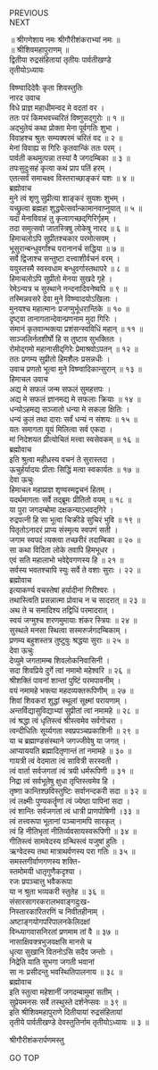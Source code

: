 PREVIOUS  
NEXT  
  
॥ श्रीगणेशाय नमः श्रीगौरीशंकराभ्यां नमः ॥  
॥ श्रीशिवमहापुराणम् ॥  
द्वितीया रुद्रसंहितायां तृतीयः पार्वतीखण्डे  
तृतीयोऽध्यायः  
  
विष्ण्वादिदेवैः कृता शिवस्तुतिः  
नारद उवाच  
विधे प्राज्ञ महाधीमन्वद मे वदतां वर ।  
ततः परं किमभवच्चरितं विष्णुसद्‌गुरोः ॥ १ ॥  
अद्‌भुतेयं कथा प्रोक्ता मेना पूर्वगतिः शुभा ।  
विवाहश्च श्रुतः सम्यक्परमं चरितं वद ॥ २ ॥  
मेनां विवाह्य स गिरिः कृतवान्किं ततः परम् ।  
पार्वती कथमुत्पन्ना तस्यां वै जगदम्बिका ॥ ३ ॥  
तपःसुदुःसहं कृत्वा कथं प्राप पतिं हरम् ।  
एतत्सर्वं समाचक्ष्व विस्तराच्छाङ्‌करं यशः ॥ ४ ॥  
ब्रह्मोवाच  
मुने त्वं शृणु सुप्रीत्या शाङ्‌करं सुयशः शुभम् ।  
यच्छ्रुत्वा ब्रह्महा शुद्ध्येत्सर्वान्कामानवाप्नुयात् ॥ ५ ॥  
यदा मेनाविवाहं तु कृत्वागच्छद्‌गिरिर्गृहम् ।  
तदा समुत्सवो जातस्त्रिषु लोकेषु नारद ॥ ६ ॥  
हिमाचलोऽपि सुप्रीतश्चकार परमोत्सवम् ।  
भूसुरान्बन्धुवर्गांश्च परानानर्च सद्धिया ॥ ७ ॥  
सर्वे द्विजाश्च सन्तुष्टा दत्त्वाशीर्वचनं वरम् ।  
ययुस्तस्मै स्वस्वधाम बन्धुवर्गास्तथापरे ॥ ८ ॥  
हिमाचलोऽपि सुप्रीतो मेनया सुखदे गृहे ।  
रेमेऽन्यत्र च सुस्थाने नन्दनादिवनेष्वपि ॥ ९ ॥  
तस्मिन्नवसरे देवा मुने विष्ण्वादयोऽखिलाः ।  
मुनयश्च महात्मानः प्रजग्मुर्भूधरान्तिके ॥ १० ॥  
दृष्ट्वा तानागतान्देवान्प्रणनाम मुदा गिरिः ।  
संमानं कृतवान्भक्त्या प्रशंसन्स्वविधिं महान् ॥ ११ ॥  
साञ्जलिर्नतशीर्षो हि स तुष्टाव सुभक्तितः ।  
रोमोद्‌गमो महानासीद्‌गिरेः प्रेमाश्रवोऽपतन् ॥ १२ ॥  
ततः प्रणम्य सुप्रीतो हिमशैलः प्रसन्नधीः ।  
उवाच प्रणतो भूत्वा मुने विष्ण्वादिकान्सुरान् ॥ १३ ॥  
हिमाचल उवाच  
अद्य मे सफलं जन्म सफलं सुमहत्तपः ।  
अद्य मे सफलं ज्ञानमद्य मे सफलाः क्रियाः ॥ १४ ॥  
धन्योऽहमद्य सञ्जातो धन्या मे सकला क्षितिः ।  
धन्यं कुलं तथा दाराः सर्वं धन्यं न संशयः ॥ १५ ॥  
यतः समागता यूयं मिलित्वा सर्व एकदा ।  
मां निदेशयत प्रीत्योचितं मत्त्वा स्वसेवकम् ॥ १६ ॥  
ब्रह्मोवाच  
इति श्रुत्वा महीध्रस्य वचनं ते सुरास्तदा ।  
ऊचुर्हर्यादयः प्रीताः सिद्धिं मत्वा स्वकार्यतः ॥ १७ ॥  
देवा ऊचुः  
हिमाचल महाप्राज्ञ शृण्वस्मद्वचनं हितम् ।  
यदर्थमागताः सर्वे तद्‌ब्रूमः प्रीतितो वयम् ॥ १८ ॥  
या पुरा जगदम्बोमा दक्षकन्याऽभवद्‌गिरे ।  
रुद्रपत्नी हि सा भूत्वा चिक्रीडे सुचिरं भुवि ॥ १९ ॥  
पितृतोऽनादरं प्राप्य संस्मृत्य स्वपणं सती ।  
जगाम स्वपदं त्यक्त्वा तच्छरीरं तदाम्बिका ॥ २० ॥  
सा कथा विदिता लोके तवापि हिमभूधर ।  
एवं सति महालाभो भवेद्देवगणस्य हि ॥ २१ ॥  
सर्वस्य भवतश्चापि स्युः सर्वे ते वशाः सुराः । २२ ॥  
ब्रह्मोवाच  
इत्याकर्ण्य वचस्तेषां हर्यादीनां गिरीश्वरः ।  
तथास्त्विति प्रसन्नात्मा प्रोवाच न च सादरात् ॥ २३ ॥  
अथ ते च समादिश्य तद्विधिं परमादरात् ।  
स्वयं जग्मुश्च शरणमुमायाः शंकर स्त्रियः ॥ २४ ॥  
सुस्थले मनसा स्थित्वा सस्मरुर्जगदम्बिकाम् ।  
प्रणम्य बहुशस्तत्र तुष्टुवुः श्रद्धया सुराः ॥ २५ ॥  
देवा ऊचुः  
देव्युमे जगतामम्ब शिवलोकनिवासिनी ।  
सदा शिवप्रिये दुर्गे त्वां नमामो महेश्वरि ॥ २६ ॥  
श्रीशक्तिं पावनां शान्तां पुष्टिं परमपावनीम् ।  
वयं नमामहे भक्त्या महदव्यक्तरूपिणीम् ॥ २७ ॥  
शिवां शिवकरां शुद्धां स्थूलां सूक्ष्मां परायणाम् ।  
अन्तर्विद्यासुविद्याभ्यां सुप्रीतां त्वां नमामहे ॥ २८ ॥  
त्वं श्रद्धा त्वं धृतिस्त्वं श्रीस्त्वमेव सर्वगोचरा ।  
त्वन्दीधितिः सूर्य्यगता स्वप्रपञ्चप्रकाशिनी ॥ २९ ॥  
या च ब्रह्माण्डसंस्थाने जगज्जीवेषु या जगत् ।  
आप्याययति ब्रह्मादितृणान्तं तां नमामहे ॥ ३० ॥  
गायत्री त्वं वेदमाता त्वं सावित्री सरस्वती ।  
त्वं वार्ता सर्वजगतां त्वं त्रयी धर्मरूपिणी ॥ ३१ ॥  
निद्रा त्वं सर्वभूतेषु क्षुधा तृप्तिस्त्वमेव हि ।  
तृष्णा कान्तिश्छविस्तुष्टिः सर्वानन्दकरी सदा ॥ ३२ ॥  
त्वं लक्ष्मीः पुण्यकर्तॄणां त्वं ज्येष्ठा पापिनां सदा ।  
त्वं शान्तिः सर्वजगतां त्वं धात्री प्राणपोषिणी ।३३ ॥  
त्वं तत्त्वरूपा भूतानां पञ्चानामपि सारकृत् ।  
त्वं हि नीतिभृतां नीतिर्व्यवसायस्वरूपिणी ॥ ३४ ॥  
गीतिस्त्वं सामवेदस्य ग्रन्थिस्त्वं यजुषां हुतिः ।  
ऋग्वेदस्य तथा मात्राथर्वणस्य परा गतिः ॥ ३५ ॥  
समस्तगीर्वाणगणस्य शक्ति-  
     स्तमोमयी धातृगुणैकदृश्या ।  
रजः प्रपञ्चात्तु भवैकरूपा  
     या न श्रुता भव्यकरी स्तुतेह ॥ ३६ ॥  
संसारसागरकरालभवाङ्‌गदुःख-  
     निस्तारकारितरणिं च निवीतहीनाम् ।  
अष्टाङ्‌गयोगपरिपालनकेलिदक्षां  
     विन्ध्यागवासनिरतां प्रणमाम तां वै ॥ ३७ ॥  
नासाक्षिवक्त्रभुजवक्षसि मानसे च  
     धृत्या सुखानि वितनोऽसि सदैव जन्तोः ।  
निद्रेति याति सुभगा जगती भवानां  
     सा नः प्रसीदन्तु भवस्थितिपालनाय ॥ ३८ ॥  
ब्रह्मोवाच  
इति स्तुत्वा महेशानीं जगदम्बामुमां सतीम् ।  
सुप्रेयमनसः सर्वे तस्थुस्ते दर्शनेप्सवः ॥ ३९ ॥  
इति श्रीशिवमहापुराणे दितीयायां रुद्रसंहितायां  
तृतीये पार्वतीखण्डे देवस्तुतिर्नाम तृतीयोऽध्यायः ॥ ३ ॥  
  
  
श्रीगौरीशंकरार्पणमस्तु  
  
GO TOP
